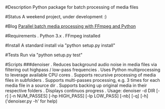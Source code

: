 
#Description
Python package for batch processing of media files


#Status
A weekend project, under development :)
    
    
#Blog 
[Parallel batch media processing with FFmpeg and Python](http://arseniy.drupalgardens.com/content/parallel-batch-media-processing-ffmpeg-and-python)


#Requirements
    . Python 3.x
    . FFmpeg installed


#Install
A standard install via "python setup.py install"


#Tests
Run via "python setup.py test"


#Scripts
###denoiser
    . Reduces background audio noise in media files via filtering out highpass / low-pass frequencies
    . Uses Python multiprocessing to leverage available CPU cores
    . Supports recursive processing of media files in subfolders
    . Supports multi-passes processing, e.g. 3 times for each media file in a source dir
    . Supports backing up original media in their respective folders
    . Displays continuos progress
    . Usage: denoiser -d DIR [-r] [-n NUM_PASSES] [-hp HIGH_PASS] [-lp LOW_PASS] [-nb] [-q] [-h]
        ('denoiser.py -h' for help)







